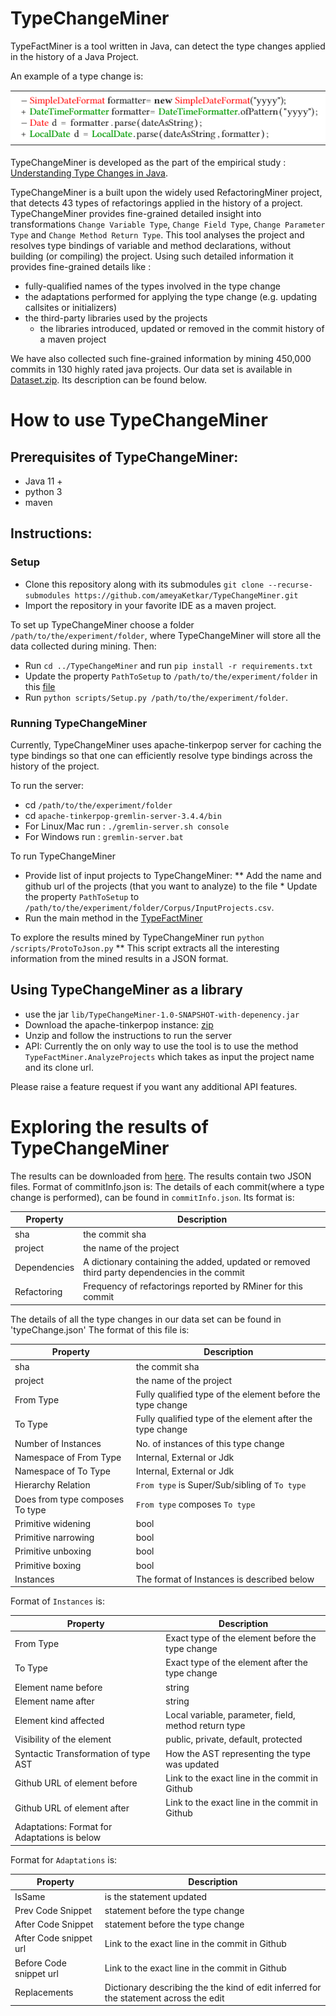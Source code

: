 TypeChangeMiner
=================
 TypeFactMiner is a tool written in Java, can detect the type changes applied in the history of a Java Project.
 
 An example of a type change is: 
 
 ![Example](images/typeChangeExample.PNG)
 
 TypeChangeMiner is developed as the part of the empirical study : [Understanding Type Changes in Java](https://users.encs.concordia.ca/~nikolaos/publications/FSE_2020.pdf).
 
 TypeChangeMiner is a built upon the widely used RefactoringMiner project, that detects 43 types of refactorings applied in the history of a project.
 TypeChangeMiner provides fine-grained detailed insight into transformations 
 `Change Variable Type`, `Change Field Type`, `Change Parameter Type` and `Change Method Return Type`.
 This tool analyses the project and resolves type bindings of variable and method declarations, without building (or compiling) the project.
 Using such detailed information it provides fine-grained details like :
 * fully-qualified names of the types involved in the type change
 * the adaptations performed for applying the type change (e.g. updating callsites or initializers)
 * the third-party libraries used by the projects
   * the libraries introduced, updated or removed in the commit history of a maven project
 
 We have also collected such fine-grained information by mining 450,000 commits in 130 highly rated java projects.
 Our data set is available in [Dataset.zip](Dataset.zip). Its description can be found below.
 
 
 # How to use TypeChangeMiner
 ## Prerequisites of TypeChangeMiner:
 * Java 11 +
 * python 3 
 * maven
 
 ## Instructions:
 
 ### Setup
 * Clone this repository along with its submodules
  `git clone --recurse-submodules https://github.com/ameyaKetkar/TypeChangeMiner.git`
 * Import the repository in your favorite IDE as a maven project. 

 To set up TypeChangeMiner choose a folder `/path/to/the/experiment/folder`, where TypeChangeMiner will store
  all the data collected during mining. Then:
 * Run `cd ../TypeChangeMiner` and run `pip install -r requirements.txt`
 * Update the property `PathToSetup` to `/path/to/the/experiment/folder` in this [file](paths.properties)
 * Run `python scripts/Setup.py /path/to/the/experiment/folder`. 
 
 
 ### Running TypeChangeMiner
 Currently, TypeChangeMiner uses apache-tinkerpop server for caching the type bindings so that one can efficiently 
 resolve type bindings across the history of the project. 
 
 To run the server:
 * cd `/path/to/the/experiment/folder`
 * cd `apache-tinkerpop-gremlin-server-3.4.4/bin`
 * For Linux/Mac run : `./gremlin-server.sh console`
 * For Windows run : `gremlin-server.bat`
 
 To run TypeChangeMiner
 * Provide list of input projects to TypeChangeMiner:
 ** Add the name and github url of the projects (that you want to analyze) to the file * Update the property `PathToSetup` to `/path/to/the/experiment/folder/Corpus/InputProjects.csv`.
 * Run the main method in the [TypeFactMiner](src/main/java/org/osu/TypeFactMiner.java)

 To explore the results mined by TypeChangeMiner run `python /scripts/ProtoToJson.py`
 ** This script extracts all the interesting information from the mined results in a JSON format.

 
 ## Using TypeChangeMiner as a library
 * use the jar `lib/TypeChangeMiner-1.0-SNAPSHOT-with-depenency.jar`
 * Download the apache-tinkerpop instance: [zip](http://changetype.s3-website.us-east-2.amazonaws.com/docs/apache-tinkerpop-gremlin-server-3.4.4.zip)
 * Unzip and follow the instructions to run the server
 * API:
 Currently the on only way to use the tool is to use the method `TypeFactMiner.AnalyzeProjects` which takes as input the 
 project name and its clone url. 
 
 Please raise a feature request if you want any additional API features.
 
 # Exploring the results of TypeChangeMiner

 The results can be downloaded from [here]().
 The results contain two JSON files. Format of commitInfo.json is:
 The details of each commit(where a type change is performed), can be found in `commitInfo.json`.
 Its format is: 
 
| Property     | Description                                                                                  |
|--------------|----------------------------------------------------------------------------------------------|
| sha          | the commit sha                                                                               |
| project      | the name of the project                                                                      |
| Dependencies | A dictionary containing the added, updated or removed third party dependencies in the commit |
| Refactoring  | Frequency of refactorings reported by RMiner for this commit                                 |


The details of all the type changes in our data set can be found in 'typeChange.json'
The format of this file is:

 | Property     | Description                                                                                  |
 |--------------|----------------------------------------------------------------------------------------------|
 | sha          | the commit sha                                                                               |
 | project      | the name of the project                                                                      |
 | From Type | Fully qualified type of the element before the type change |
 | To Type | Fully qualified type of the element after the type change |
 | Number of Instances | No. of instances of this type change |
 | Namespace of From Type | Internal, External or Jdk |
 | Namespace of To Type|  Internal, External or Jdk |
 | Hierarchy Relation| `From type` is Super/Sub/sibling of `To type` |
 | Does from type composes To type|`From type` composes `To type` |
 | Primitive widening |  bool |
 | Primitive narrowing | bool |
 | Primitive unboxing | bool |
 | Primitive boxing | bool |
 | Instances  | The format of Instances is described below|
 
 Format of `Instances` is:
 
  
 | Property     | Description                                                                                  |
 |--------------|----------------------------------------------------------------------------------------------|
 | From Type | Exact type of the element before the type change |
 | To Type | Exact type of the element after the type change |
 | Element name before|  string |
 | Element name after| string |
 | Element kind affected| Local variable, parameter, field, method return type |
 | Visibility of the element | public, private, default, protected |
 | Syntactic Transformation of type AST | How the AST representing the type was updated |
 | Github URL of element before |  Link to the exact line in the commit in Github |
 | Github URL of element after |   Link to the exact line in the commit in Github |
 | Adaptations: Format for Adaptations is below |
 
 Format for `Adaptations` is:
 
  | Property     | Description                                                                                  |
  |--------------|----------------------------------------------------------------------------------------------|
  | IsSame | is the statement updated |
  | Prev Code Snippet | statement before the type change |
  | After Code Snippet| statement before the type change |
  | After Code snippet url |  Link to the exact line in the commit in Github |
  | Before Code snippet url |  Link to the exact line in the commit in Github |
  | Replacements | Dictionary describing the the kind of edit inferred for the statement across the edit |
  
 
 
 
  
 
  

